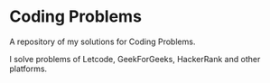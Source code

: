 # Coding Problems
 A repository of my solutions for Coding Problems.

 I solve problems of Letcode, GeekForGeeks, HackerRank and other platforms.
